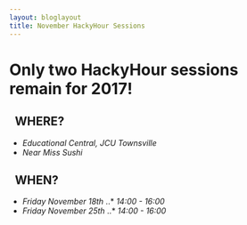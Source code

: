```yaml
---
layout: bloglayout
title: November HackyHour Sessions
---
```


Only two HackyHour sessions remain for 2017!
============================================

&nbsp;&nbsp;WHERE?
------------------

- *Educational Central, JCU Townsville*
- *Near Miss Sushi*

&nbsp;&nbsp;WHEN?
-----------------

* *Friday November 18th*
..* *14:00 - 16:00*
* *Friday November 25th*
..* *14:00 - 16:00*
